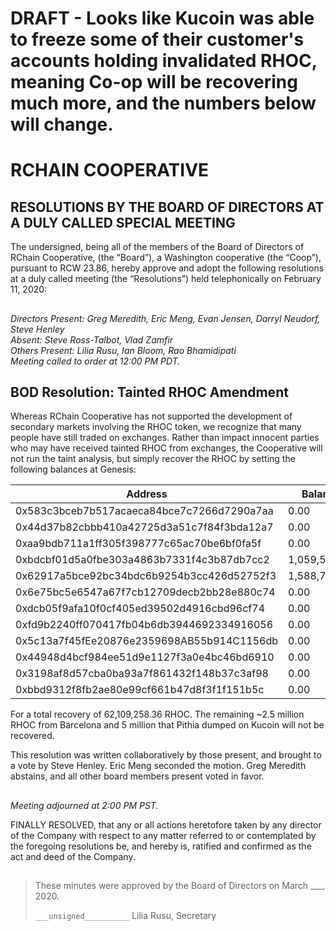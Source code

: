 # DRAFT - Looks like Kucoin was able to freeze some of their customer's accounts holding invalidated RHOC, meaning Co-op will be recovering much more, and the numbers below will change.

# RCHAIN COOPERATIVE

## RESOLUTIONS BY THE BOARD OF DIRECTORS AT A DULY CALLED SPECIAL MEETING

The undersigned, being all of the members of the Board of Directors of RChain Cooperative, (the “Board”), a Washington cooperative (the “Coop”), pursuant to RCW 23.86, hereby approve and adopt the following resolutions at a duly called meeting (the “Resolutions”) held telephonically on February 11, 2020:

##

*Directors Present: Greg Meredith, Eric Meng, Evan Jensen, Darryl Neudorf, Steve Henley* \
*Absent:  Steve Ross-Talbot, Vlad Zamfir* \
*Others Present:  Lilia Rusu, Ian Bloom, Rao Bhamidipati* \
*Meeting called to order at 12:00 PM PDT.*

##

## BOD Resolution: Tainted RHOC Amendment

Whereas RChain Cooperative has not supported the development of secondary markets involving the RHOC token, we recognize that many people have still traded on exchanges. Rather than impact innocent parties who may have received tainted RHOC from exchanges, the Cooperative will not run the taint analysis, but simply recover the RHOC by setting the following balances at Genesis:

| Address                                    | Balance         |
|--------------------------------------------|-----------------|
| 0x583c3bceb7b517acaeca84bce7c7266d7290a7aa |   0.00          |
| 0x44d37b82cbbb410a42725d3a51c7f84f3bda12a7 |   0.00          |
| 0xaa9bdb711a1ff305f398777c65ac70be6bf0fa5f |   0.00          |
| 0xbdcbf01d5a0fbe303a4863b7331f4c3b87db7cc2 |   1,059,541.08  |
| 0x62917a5bce92bc34bdc6b9254b3cc426d52752f3 |   1,588,740.00  |
| 0x6e75bc5e6547a67f7cb12709decb2bb28e880c74 |   0.00          |
| 0xdcb05f9afa10f0cf405ed39502d4916cbd96cf74 |   0.00          |
| 0xfd9b2240ff070417fb04b6db3944692334916056 |   0.00          |
| 0x5c13a7f45fEe20876e2359698AB55b914C1156db |   0.00          |
| 0x44948d4bcf984ee51d9e1127f3a0e4bc46bd6910 |   0.00          |
| 0x3198af8d57cba0ba93a7f861432f148b37c3af98 |   0.00          |
| 0xbbd9312f8fb2ae80e99cf661b47d8f3f1f151b5c |   0.00          |



For a total recovery of 62,109,258.36 RHOC. The remaining ~2.5 million RHOC from Barcelona and 5 million that Pithia dumped on Kucoin will not be recovered.

This resolution was written collaboratively by those present, and brought to a vote by Steve Henley. Eric Meng seconded the motion. Greg Meredith abstains, and all other board members present voted in favor.

##

*Meeting adjourned at 2:00 PM PST.*

FINALLY RESOLVED, that any or all actions heretofore taken by any director of the Company with respect to any matter referred to or contemplated by the foregoing resolutions be, and hereby is, ratified and confirmed as the act and deed of the Company.

##

>These minutes were approved by the Board of Directors on March ___, 2020.
>
> `___unsigned__________`
> Lilia Rusu, Secretary
